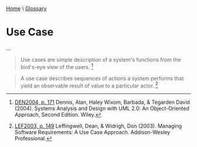 [Home](../../index.html) \ [Glossary](glossary.html)

# Use Case

...  


> Use cases are simple description of a system's functions from the bird's-eye view of the users. [^1]  

> A use case describes sequences of actions a system performs that yield an observable result of value to a particular actor. [^2]

[^1]: [DEN2004, p. 171](../references/books/Systems-Analysis-and-Design-with-UML-Version-2-0-An-Object-Oriented-Approach.html) Dennis, Alan, Haley Wixom, Barbada, & Tegarden David (2004). Systems Analysis and Design with UML 2.0: An Object-Oriented Approach, Second Edition. Wiley.

[^2]: [LEF2003, p. 149](../references/books/Managing-Software-Requirements-A-Use-Case-Approach.html) Leffingwell, Dean, & Widrigh, Don (2003). Managing Software Requirements: A Use Case Approach. Addison-Wesley Professional.
